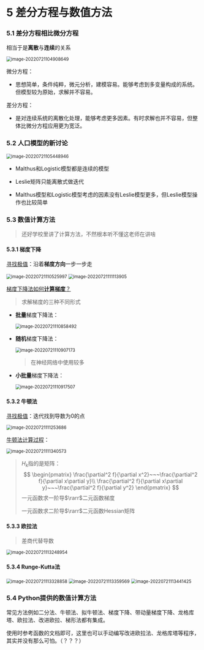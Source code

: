 # 5 差分方程与数值方法

### 5.1 差分方程相比微分方程

相当于是**离散**与**连续**的关系

<img src="README.assets/image-20220721104908649.png" alt="image-20220721104908649" style="zoom:80%;" />

微分方程：

- 思想简单，条件纯粹，微元分析，建模容易。能够考虑到多变量构成的系统。但模型较为原始，求解并不容易。 

差分方程：

- 是对连续系统的离散化处理，能够考虑更多因素。有时求解也并不容易，但整体比微分方程应用更为宽泛。

### 5.2 人口模型的新讨论

<img src="README.assets/image-20220721105448946.png" alt="image-20220721105448946" style="zoom:80%;" />

- Malthus和Logistic模型都是连续的模型 

- Leslie矩阵只能离散式做迭代 

- Malthus模型和Logistic模型考虑的因素没有Leslie模型更多，但Leslie模型操作也比较简单

### 5.3 数值计算方法

> 还好学校里讲了计算方法，不然根本听不懂这老师在讲啥

#### 5.3.1 梯度下降

<u>寻找极值</u>：沿着**梯度方向**一步一步走

<img src="README.assets/image-20220721110525997.png" alt="image-20220721110525997" style="zoom:80%;" />

<img src="README.assets/image-20220721111113905.png" alt="image-20220721111113905" style="zoom:80%;" />

<u>梯度下降法如何**计算梯度**？</u>

> 求解梯度的三种不同形式

- **批量**梯度下降法：

  <img src="README.assets/image-20220721110858492.png" alt="image-20220721110858492" style="zoom:80%;" />

- **随机**梯度下降法：

  <img src="README.assets/image-20220721110907173.png" alt="image-20220721110907173" style="zoom:80%;" />

  > 在神经网络中使用较多

- **小批量**梯度下降法：

  <img src="README.assets/image-20220721110917507.png" alt="image-20220721110917507" style="zoom:80%;" />

#### 5.3.2 牛顿法

<u>寻找极值</u>：迭代找到导数为0的点

<img src="README.assets/image-20220721111253686.png" alt="image-20220721111253686" style="zoom:80%;" />

<u>牛顿法计算过程</u>：

<img src="README.assets/image-20220721111340573.png" alt="image-20220721111340573" style="zoom:80%;" />

> $H_k$指的是矩阵：
> $$
> \begin{pmatrix}
> \frac{\partial^2 f}{\partial x^2}~~~\frac{\partial^2 f}{\partial x\partial y}\\
> \frac{\partial^2 f}{\partial x\partial y}~~~\frac{\partial^2 f}{\partial y^2}
> \end{pmatrix}
> $$
> 一元函数求一阶导$\rarr$二元函数梯度
>
> 一元函数求二阶导$\rarr$二元函数Hessian矩阵

#### 5.3.3 欧拉法

> 差商代替导数

<img src="README.assets/image-20220721113248954.png" alt="image-20220721113248954" style="zoom:80%;" />

#### 5.3.4 Runge-Kutta法

<img src="README.assets/image-20220721113328858.png" alt="image-20220721113328858" style="zoom:80%;" />

<img src="README.assets/image-20220721113359569.png" alt="image-20220721113359569" style="zoom:80%;" />

<img src="README.assets/image-20220721113441425.png" alt="image-20220721113441425" style="zoom:80%;" />

### 5.4 Python提供的数值计算方法

常见方法例如二分法、牛顿法、拟牛顿法、梯度下降、带动量梯度下降、龙格库塔、欧拉法、改进欧拉、梯形法都有集成。 

使用时参考函数的文档即可，这里也可以手动编写改进欧拉法、龙格库塔等程序，其实并没有那么可怕。（？？？）